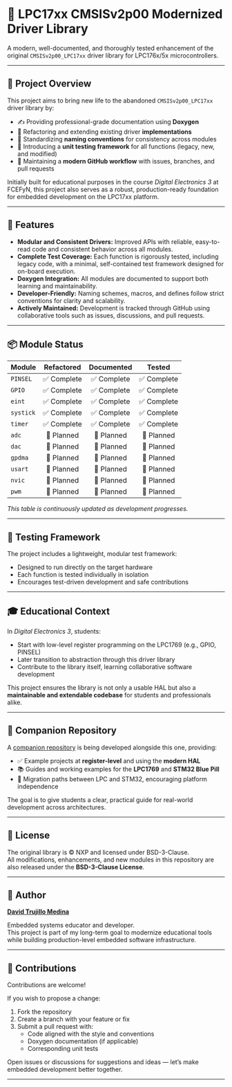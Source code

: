 # 📘 LPC17xx CMSISv2p00 Modernized Driver Library

A modern, well-documented, and thoroughly tested enhancement of the original `CMSISv2p00_LPC17xx` driver library for LPC176x/5x microcontrollers.

---

## 🎯 Project Overview

This project aims to bring new life to the abandoned `CMSISv2p00_LPC17xx` driver library by:

- ✍️ Providing professional-grade documentation using **Doxygen**
- 🔧 Refactoring and extending existing driver **implementations**
- 📐 Standardizing **naming conventions** for consistency across modules
- 🧪 Introducing a **unit testing framework** for all functions (legacy, new, and modified)
- 🔄 Maintaining a **modern GitHub workflow** with issues, branches, and pull requests

Initially built for educational purposes in the course _Digital Electronics 3_ at FCEFyN, this project also serves as a robust, production-ready foundation for embedded development on the LPC17xx platform.

---

## 🚀 Features

- **Modular and Consistent Drivers:** Improved APIs with reliable, easy-to-read code and consistent behavior across all modules.
- **Complete Test Coverage:** Each function is rigorously tested, including legacy code, with a minimal, self-contained test framework designed for on-board execution.
- **Doxygen Integration:** All modules are documented to support both learning and maintainability.
- **Developer-Friendly:** Naming schemes, macros, and defines follow strict conventions for clarity and scalability.
- **Actively Maintained:** Development is tracked through GitHub using collaborative tools such as issues, discussions, and pull requests.

---

## 📦 Module Status

| Module    |  Refactored   |  Documented  |     Tested     |
|-----------|:-------------:|:------------:|:--------------:|
| `PINSEL`  |  ✅ Complete   |  ✅ Complete  |   ✅ Complete   |
| `GPIO`    |  ✅ Complete   |  ✅ Complete  |   ✅ Complete   |
| `eint`    |  ✅ Complete   |  ✅ Complete  |   ✅ Complete   |
| `systick` |  ✅ Complete   |  ✅ Complete  |   ✅ Complete   |
| `timer`   |  ✅ Complete   |  ✅ Complete  |   ✅ Complete   |
| `adc`     |  🔲 Planned   |  🔲 Planned  |   🔲 Planned   |
| `dac`     |  🔲 Planned   |  🔲 Planned  |   🔲 Planned   |
| `gpdma`   |  🔲 Planned   |  🔲 Planned  |   🔲 Planned   |
| `usart`   |  🔲 Planned   |  🔲 Planned  |   🔲 Planned   |
| `nvic`    |  🔲 Planned   |  🔲 Planned  |   🔲 Planned   |
| `pwm`     |  🔲 Planned   |  🔲 Planned  |   🔲 Planned   |

_This table is continuously updated as development progresses._

---

## 🧪 Testing Framework

The project includes a lightweight, modular test framework:

- Designed to run directly on the target hardware
- Each function is tested individually in isolation
- Encourages test-driven development and safe contributions

---

## 🎓 Educational Context

In _Digital Electronics 3_, students:

- Start with low-level register programming on the LPC1769 (e.g., GPIO, PINSEL)
- Later transition to abstraction through this driver library
- Contribute to the library itself, learning collaborative software development

This project ensures the library is not only a usable HAL but also a **maintainable and extendable codebase** for students and professionals alike.

---

## 🔗 Companion Repository

A [companion repository](https://github.com/David-A-T-M/DigitalElectronics3_2025) is being developed alongside this one, providing:

- ✅ Example projects at **register-level** and using the **modern HAL**
- 📚 Guides and working examples for the **LPC1769** and **STM32 Blue Pill**
- 🔁 Migration paths between LPC and STM32, encouraging platform independence

The goal is to give students a clear, practical guide for real-world development across architectures.

---

## 📝 License

The original library is © NXP and licensed under BSD-3-Clause.  
All modifications, enhancements, and new modules in this repository are also released under the **BSD-3-Clause License**.

---

## 👤 Author

**[David Trujillo Medina](https://github.com/David-A-T-M)**

Embedded systems educator and developer.  
This project is part of my long-term goal to modernize educational tools while building production-level embedded software infrastructure.

---

## 🤝 Contributions

Contributions are welcome!

If you wish to propose a change:

1. Fork the repository
2. Create a branch with your feature or fix
3. Submit a pull request with:
    - Code aligned with the style and conventions
    - Doxygen documentation (if applicable)
    - Corresponding unit tests

Open issues or discussions for suggestions and ideas — let’s make embedded development better together.

---
